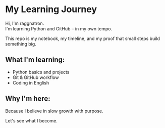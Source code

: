 # My Learning Journey

Hi, I'm raggnatron.  
I'm learning Python and GitHub – in my own tempo.

This repo is my notebook, my timeline, and my proof that small steps build something big.

## What I'm learning:
- Python basics and projects  
- Git & GitHub workflow  
- Coding in English  

## Why I'm here:
Because I believe in slow growth with purpose.

Let's see what I become.
